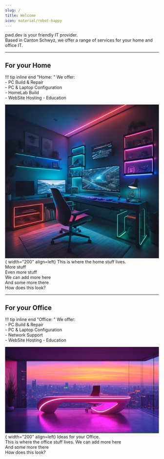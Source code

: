 ```yaml
---
slug: /
title: Welcome
icon: material/robot-happy
---
```


pwd.dev is your friendly IT provider.  
Based in Canton Schwyz, we offer a range of services for your home and office IT.

---
## For your Home

!!! tip inline end "Home: "
    We offer:  
    - PC Build & Repair  
    - PC & Laptop Configuration  
    - HomeLab Build  
    - WebSite Hosting
    - Education  

![Image title](images/home_gaming.png){ width="200" align=left}
This is where the home stuff lives.  
More stuff  
Even more stuff    
We can add more here  
And some more there  
How does this look?  

---

## For your Office

!!! tip inline end "Office: "
    We offer:  
    - PC Build & Repair  
    - PC & Laptop Configuration  
    - Network Support  
    - WebSite Hosting
    - Education  

![Image title](images/office.png){ width="200" align=left}
Ideas for your Office.  
This is where the office stuff lives. 
We can add more here  
And some more there  
How does this look?  